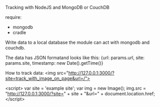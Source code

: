 Tracking with NodeJS and MongoDB or CouchDB

require:
- mongodb
- cradle

Write data to a local database the module can act with mongodb and couchdb.

The data has JSON formatand looks like this:
{url: params.url, site: params.site, timestamp: new Date().getTime()}

How to track data:
&lt;img src="http://127.0.0.1:3000/?site=track_with_image_on_page&url=/">

&lt;script>
var site = 'example site';
var img = new Image();
img.src = "http://127.0.0.1:3000/?site=" + site + "&url=" + document.location.href;
&lt;/script>